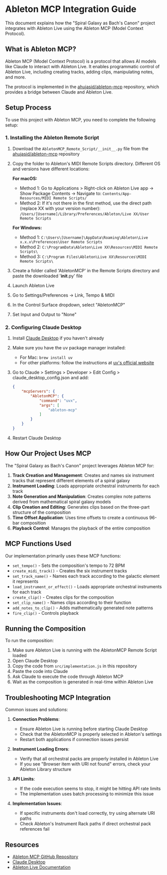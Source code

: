 # Ableton MCP Integration Guide

This document explains how the "Spiral Galaxy as Bach's Canon" project integrates with Ableton Live using the Ableton MCP (Model Context Protocol).

## What is Ableton MCP?

Ableton MCP (Model Context Protocol) is a protocol that allows AI models like Claude to interact with Ableton Live. It enables programmatic control of Ableton Live, including creating tracks, adding clips, manipulating notes, and more.

The protocol is implemented in the [ahujasid/ableton-mcp](https://github.com/ahujasid/ableton-mcp) repository, which provides a bridge between Claude and Ableton Live.

## Setup Process

To use this project with Ableton MCP, you need to complete the following setup:

### 1. Installing the Ableton Remote Script

1. Download the `AbletonMCP_Remote_Script/__init__.py` file from the [ahujasid/ableton-mcp](https://github.com/ahujasid/ableton-mcp) repository

2. Copy the folder to Ableton's MIDI Remote Scripts directory. Different OS and versions have different locations:

   **For macOS:**
   - Method 1: Go to Applications > Right-click on Ableton Live app → Show Package Contents → Navigate to:
     `Contents/App-Resources/MIDI Remote Scripts/`
   - Method 2: If it's not there in the first method, use the direct path (replace XX with your version number):
     `/Users/[Username]/Library/Preferences/Ableton/Live XX/User Remote Scripts`
   
   **For Windows:**
   - Method 1:
     `C:\Users\[Username]\AppData\Roaming\Ableton\Live x.x.x\Preferences\User Remote Scripts`
   - Method 2:
     `C:\ProgramData\Ableton\Live XX\Resources\MIDI Remote Scripts\`
   - Method 3:
     `C:\Program Files\Ableton\Live XX\Resources\MIDI Remote Scripts\`

3. Create a folder called 'AbletonMCP' in the Remote Scripts directory and paste the downloaded '__init__.py' file

4. Launch Ableton Live

5. Go to Settings/Preferences → Link, Tempo & MIDI

6. In the Control Surface dropdown, select "AbletonMCP"

7. Set Input and Output to "None"

### 2. Configuring Claude Desktop

1. Install [Claude Desktop](https://claude.ai/desktop) if you haven't already

2. Make sure you have the uv package manager installed:
   - For Mac: `brew install uv`
   - For other platforms: follow the instructions at [uv's official website](https://docs.astral.sh/uv/getting-started/installation/)

3. Go to Claude > Settings > Developer > Edit Config > claude_desktop_config.json and add:
   ```json
   {
       "mcpServers": {
           "AbletonMCP": {
               "command": "uvx",
               "args": [
                   "ableton-mcp"
               ]
           }
       }
   }
   ```

4. Restart Claude Desktop

## How Our Project Uses MCP

The "Spiral Galaxy as Bach's Canon" project leverages Ableton MCP for:

1. **Track Creation and Management**: Creates and names six instrument tracks that represent different elements of a spiral galaxy
2. **Instrument Loading**: Loads appropriate orchestral instruments for each track
3. **Note Generation and Manipulation**: Creates complex note patterns derived from mathematical spiral galaxy models
4. **Clip Creation and Editing**: Generates clips based on the three-part structure of the composition
5. **Time Offset Application**: Uses time offsets to create a continuous 96-bar composition
6. **Playback Control**: Manages the playback of the entire composition

## MCP Functions Used

Our implementation primarily uses these MCP functions:

- `set_tempo()` - Sets the composition's tempo to 72 BPM
- `create_midi_track()` - Creates the six instrument tracks
- `set_track_name()` - Names each track according to the galactic element it represents
- `load_instrument_or_effect()` - Loads appropriate orchestral instruments for each track
- `create_clip()` - Creates clips for the composition
- `set_clip_name()` - Names clips according to their function
- `add_notes_to_clip()` - Adds mathematically generated note patterns
- `fire_clip()` - Controls playback

## Running the Composition

To run the composition:

1. Make sure Ableton Live is running with the AbletonMCP Remote Script loaded
2. Open Claude Desktop
3. Copy the code from `src/implementation.js` in this repository
4. Paste the code into Claude
5. Ask Claude to execute the code through Ableton MCP
6. Wait as the composition is generated in real-time within Ableton Live

## Troubleshooting MCP Integration

Common issues and solutions:

1. **Connection Problems**:
   - Ensure Ableton Live is running before starting Claude Desktop
   - Check that the AbletonMCP is properly selected in Ableton's settings
   - Restart both applications if connection issues persist

2. **Instrument Loading Errors**:
   - Verify that all orchestral packs are properly installed in Ableton Live
   - If you see "Browser item with URI not found" errors, check your Ableton Library structure

3. **API Limits**:
   - If the code execution seems to stop, it might be hitting API rate limits
   - The implementation uses batch processing to minimize this issue

4. **Implementation Issues**:
   - If specific instruments don't load correctly, try using alternate URI paths
   - Check Ableton's Instrument Rack paths if direct orchestral pack references fail

## Resources

- [Ableton MCP GitHub Repository](https://github.com/ahujasid/ableton-mcp)
- [Claude Desktop](https://claude.ai/desktop)
- [Ableton Live Documentation](https://www.ableton.com/en/manual/)
